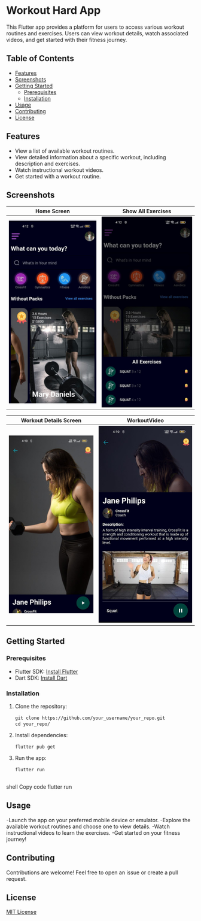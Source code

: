 # Workout Hard App

This Flutter app provides a platform for users to access various workout routines and exercises. Users can view workout details, watch associated videos, and get started with their fitness journey.

## Table of Contents
- [Features](#features)
- [Screenshots](#screenshots)
- [Getting Started](#getting-started)
  - [Prerequisites](#prerequisites)
  - [Installation](#installation)
- [Usage](#usage)
- [Contributing](#contributing)
- [License](#license)

## Features

- View a list of available workout routines.
- View detailed information about a specific workout, including description and exercises.
- Watch instructional workout videos.
- Get started with a workout routine.

## Screenshots

| Home Screen | Show All Exercises |
| :------: | :----------: |
| ![conversations Screen](screenshots/home_screen.jpg) | ![messaging Screen](screenshots/all_exercises.jpg) |

| Workout Details Screen | WorkoutVideo |
| :------: | :----------: |
| ![ForgotPassword Screen](screenshots/details_screen.jpg) | ![SavedProducts Screen](screenshots/workout_details.jpg) |


## Getting Started

### Prerequisites

- Flutter SDK: [Install Flutter](https://flutter.dev/docs/get-started/install)
- Dart SDK: [Install Dart](https://dart.dev/get-dart)

### Installation

1. Clone the repository:

   ```shell
   git clone https://github.com/your_username/your_repo.git
   cd your_repo/

2. Install dependencies:

   ```shell
   flutter pub get

3. Run the app:
   ```shell
   flutter run


shell
Copy code
flutter run

## Usage
-Launch the app on your preferred mobile device or emulator.
-Explore the available workout routines and choose one to view details.
-Watch instructional videos to learn the exercises.
-Get started on your fitness journey!

## Contributing
Contributions are welcome! Feel free to open an issue or create a pull request.

## License

[MIT License](LICENSE)